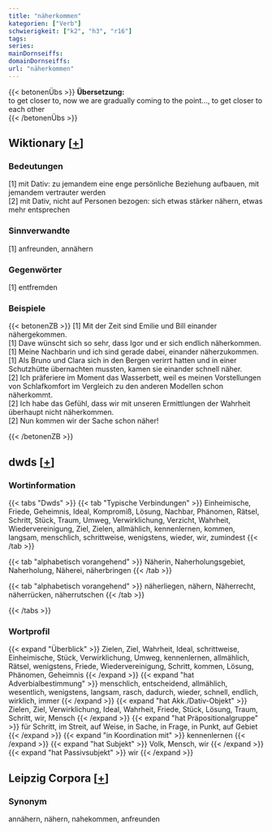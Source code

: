 ```yaml
---
title: "näherkommen"
kategorien: ["Verb"]
schwierigkeit: ["k2", "h3", "r16"]
tags:
series:
mainDornseiffs:
domainDornseiffs:
url: "näherkommen"
---
```


{{< betonenÜbs >}}
**Übersetzung:**  
to get closer to, now we are gradually coming to the point..., to get closer to each other  
{{< /betonenÜbs >}}

## Wiktionary [[+](https://de.wiktionary.org/wiki/näherkommen)]

### Bedeutungen
[1] mit Dativ: zu jemandem eine enge persönliche Beziehung aufbauen, mit jemandem vertrauter werden  
[2] mit Dativ, nicht auf Personen bezogen: sich etwas stärker nähern, etwas mehr entsprechen  

### Sinnverwandte
[1] anfreunden, annähern  

### Gegenwörter
[1] entfremden  

### Beispiele
{{< betonenZB >}}
[1] Mit der Zeit sind Emilie und Bill einander nähergekommen.  
[1] Dave wünscht sich so sehr, dass Igor und er sich endlich näherkommen.  
[1] Meine Nachbarin und ich sind gerade dabei, einander näherzukommen.  
[1] Als Bruno und Clara sich in den Bergen verirrt hatten und in einer Schutzhütte übernachten mussten, kamen sie einander schnell näher.  
[2] Ich präferiere im Moment das Wasserbett, weil es meinen Vorstellungen von Schlafkomfort im Vergleich zu den anderen Modellen schon näherkommt.  
[2] Ich habe das Gefühl, dass wir mit unseren Ermittlungen der Wahrheit überhaupt nicht näherkommen.  
[2] Nun kommen wir der Sache schon näher!  

{{< /betonenZB >}}


## dwds [[+](https://www.dwds.de/wb/näherkommen)]

### Wortinformation
{{< tabs "Dwds" >}}
{{< tab "Typische Verbindungen" >}}
Einheimische, Friede, Geheimnis, Ideal, Kompromiß, Lösung, Nachbar, Phänomen, Rätsel, Schritt, Stück, Traum, Umweg, Verwirklichung, Verzicht, Wahrheit, Wiedervereinigung, Ziel, Zielen, allmählich, kennenlernen, kommen, langsam, menschlich, schrittweise, wenigstens, wieder, wir, zumindest
{{< /tab >}}

{{< tab "alphabetisch vorangehend" >}}
Näherin, Naherholungsgebiet, Naherholung, Näherei, näherbringen
{{< /tab >}}

{{< tab "alphabetisch vorangehend" >}}
näherliegen, nähern, Näherrecht, näherrücken, näherrutschen
{{< /tab >}}

{{< /tabs >}}

### Wortprofil
{{< expand "Überblick" >}} Zielen, Ziel, Wahrheit, Ideal, schrittweise, Einheimische, Stück, Verwirklichung, Umweg, kennenlernen, allmählich, Rätsel, wenigstens, Friede, Wiedervereinigung, Schritt, kommen, Lösung, Phänomen, Geheimnis {{< /expand >}}
{{< expand "hat Adverbialbestimmung" >}} menschlich, entscheidend, allmählich, wesentlich, wenigstens, langsam, rasch, dadurch, wieder, schnell, endlich, wirklich, immer {{< /expand >}}
{{< expand "hat Akk./Dativ-Objekt" >}} Zielen, Ziel, Verwirklichung, Ideal, Wahrheit, Friede, Stück, Lösung, Traum, Schritt, wir, Mensch {{< /expand >}}
{{< expand "hat Präpositionalgruppe" >}} für Schritt, im Streit, auf Weise, in Sache, in Frage, in Punkt, auf Gebiet {{< /expand >}}
{{< expand "in Koordination mit" >}} kennenlernen {{< /expand >}}
{{< expand "hat Subjekt" >}} Volk, Mensch, wir {{< /expand >}}
{{< expand "hat Passivsubjekt" >}} wir {{< /expand >}}

## Leipzig Corpora [[+](https://corpora.uni-leipzig.de/en/res?word=näherkommen&corpusId=deu_newscrawl-public_2018)]


### Synonym
annähern, nähern, nahekommen, anfreunden


